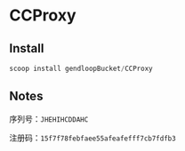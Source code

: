 # CCProxy

## Install

```powershell
scoop install gendloopBucket/CCProxy
```

## Notes

序列号：`JHEHIHCDDAHC` 

注册码：`15f7f78febfaee55afeafefff7cb7fdfb3` 

